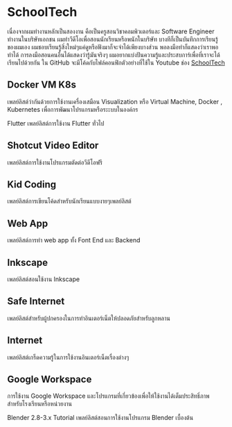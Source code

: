 # SchoolTech
เนื่องจากผมทำงานหลักเป็นสองงาน คือเป็นครูสอนวิชาคอมพิวเตอร์และ Software Engineer ทำงานในบริษัทเอกชน ผมทำวีดีโอเพื่อสอนนักเรียนหรือพนักในบริษัท บางทีก็เป็นบันทึกการเรียนรู้ของผมเอง ผมชอบเรียนรู้สิ่งใหม่ๆแค่ดูหรือฟังมาก็จะจำได้เพียงบางส่วน พอลงมือทำก็แสดงว่าเราพอทำได้ การลงมือสอนคนอื่นได้แสดงว่ารู้มันจริงๆ ผมอยากแบ่งปันความรู้และประสบการ์เพื่อที่เราจะได้เรียนไปด้วยกัน ใน GitHub จะมีโค้ดกับไฟล์คอนฟิกตัวอย่างที่ใช้ใน Youtube ช่อง [SchoolTech](https://www.youtube.com/channel/UC4Lawkh4KMANb1JdSi6F90A)

## Docker VM K8s
เพลย์ลิสต์ว่ากันด้วยการใช้งานเครื่องเสมือน Visualization หรือ Virtual Machine,  Docker , Kubernetes เพื่อการพัฒนาโปรแกรมหรือระะบบในองค์กร

Flutter
เพลย์ลิสต์การใช้งาน Flutter ทั่วไป

## Shotcut Video Editor
เพลย์ลิสต์การใช้งานโปรแกรมตัดต่อวีดีโอฟรี

## Kid Coding
เพลย์ลิสต์การเขียนโค้ดสำหรับนักเรียนแบบงายๆเพลย์ลิสต์

## Web App
เพลย์ลิสต์การทำ web app ทั้ง Font End และ Backend

## Inkscape
เพลย์ลิสต์สอนใช้งาน Inkscape

## Safe Internet
เพลย์ลิสต์สำหรับผู้ปกครองในการทำอินเตอร์เน็ตให้ปลอดภัยสำหรับลูกหลาน

## Internet
เพลย์ลิสต์เกร็ดความรู้ในการใช้งานอินเตอร์เน็ตเรื่องต่างๆ

## Google Workspace
การใช้งาน Google Workspace และโปรแกรมที่เกี่ยวข้องเพื่อให้ใช้งานได้เต็มประสิทธิ์ภาพ สำหรับโรงเรียนหรือหน่วยงาน

Blender 2.8-3.x Tutorial
เพลย์ลิสต์สอนการใช้งานโปรแกรม Blender เบื้องต้น
